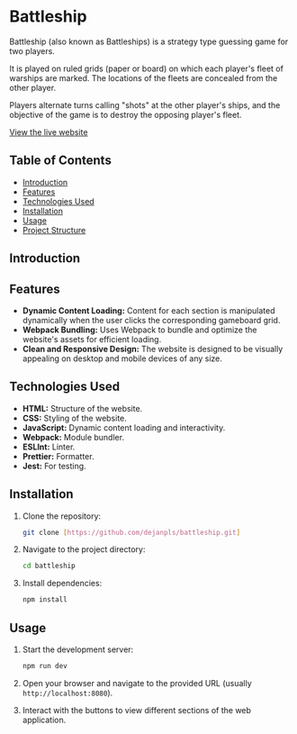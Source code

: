 # Battleship

Battleship (also known as Battleships) is a strategy type guessing game for two players.

It is played on ruled grids (paper or board) on which each player's fleet of warships are marked. The locations of the fleets are concealed from the other player.

Players alternate turns calling "shots" at the other player's ships, and the objective of the game is to destroy the opposing player's fleet.

[View the live website](https://dejanpls.github.io/battleship)

## Table of Contents

- [Introduction](#introduction)
- [Features](#features)
- [Technologies Used](#technologies-used)
- [Installation](#installation)
- [Usage](#usage)
- [Project Structure](#project-structure)

## Introduction

## Features

- **Dynamic Content Loading:** Content for each section is manipulated dynamically when the user clicks the corresponding gameboard grid.
- **Webpack Bundling:** Uses Webpack to bundle and optimize the website's assets for efficient loading.
- **Clean and Responsive Design:** The website is designed to be visually appealing on desktop and mobile devices of any size.

## Technologies Used

- **HTML:** Structure of the website.
- **CSS:** Styling of the website.
- **JavaScript:** Dynamic content loading and interactivity.
- **Webpack:** Module bundler.
- **ESLInt:** Linter.
- **Prettier:** Formatter.
- **Jest:** For testing.

## Installation

1. Clone the repository:

   ```bash
   git clone [https://github.com/dejanpls/battleship.git]
   ```

2. Navigate to the project directory:

   ```bash
   cd battleship
   ```

3. Install dependencies:
   ```bash
   npm install
   ```

## Usage

1. Start the development server:

   ```bash
   npm run dev
   ```

2. Open your browser and navigate to the provided URL (usually `http://localhost:8080`).

3. Interact with the buttons to view different sections of the web application.
